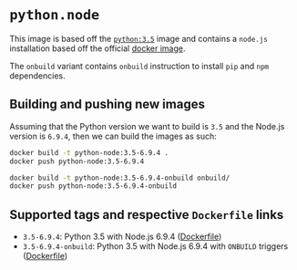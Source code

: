 # `python.node`

This image is based off the [`python:3.5`](https://hub.docker.com/_/python/) image and
contains a `node.js` installation based off the official [docker image](https://hub.docker.com/_/node/).

The `onbuild` variant contains `onbuild` instruction to install `pip` and `npm` dependencies.

## Building and pushing new images
Assuming that the Python version we want to build is `3.5` and the Node.js version is `6.9.4`, then we can build
the images as such:

```bash
docker build -t python-node:3.5-6.9.4 .
docker push python-node:3.5-6.9.4

docker build -t python-node:3.5-6.9.4-onbuild onbuild/
docker push python-node:3.5-6.9.4-onbuild
```

## Supported tags and respective `Dockerfile` links

- `3.5-6.9.4`: Python 3.5 with Node.js 6.9.4 ([Dockerfile](Dockerfile))
- `3.5-6.9.4-onbuild`: Python 3.5 with Node.js 6.9.4 with `ONBUILD` triggers ([Dockerfile](onbuild/Dockerfile))
